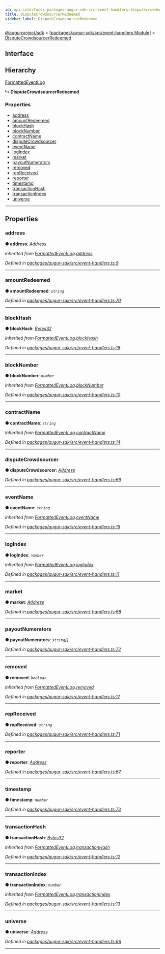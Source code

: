 ```yaml
---
id: api-interfaces-packages-augur-sdk-src-event-handlers-disputecrowdsourcerredeemed
title: DisputeCrowdsourcerRedeemed
sidebar_label: DisputeCrowdsourcerRedeemed
---
```


[@augurproject/sdk](api-readme.md) > [[packages/augur-sdk/src/event-handlers Module]](api-modules-packages-augur-sdk-src-event-handlers-module.md) > [DisputeCrowdsourcerRedeemed](api-interfaces-packages-augur-sdk-src-event-handlers-disputecrowdsourcerredeemed.md)

## Interface

## Hierarchy

 [FormattedEventLog](api-interfaces-packages-augur-sdk-src-event-handlers-formattedeventlog.md)

**↳ DisputeCrowdsourcerRedeemed**

### Properties

* [address](api-interfaces-packages-augur-sdk-src-event-handlers-disputecrowdsourcerredeemed.md#address)
* [amountRedeemed](api-interfaces-packages-augur-sdk-src-event-handlers-disputecrowdsourcerredeemed.md#amountredeemed)
* [blockHash](api-interfaces-packages-augur-sdk-src-event-handlers-disputecrowdsourcerredeemed.md#blockhash)
* [blockNumber](api-interfaces-packages-augur-sdk-src-event-handlers-disputecrowdsourcerredeemed.md#blocknumber)
* [contractName](api-interfaces-packages-augur-sdk-src-event-handlers-disputecrowdsourcerredeemed.md#contractname)
* [disputeCrowdsourcer](api-interfaces-packages-augur-sdk-src-event-handlers-disputecrowdsourcerredeemed.md#disputecrowdsourcer)
* [eventName](api-interfaces-packages-augur-sdk-src-event-handlers-disputecrowdsourcerredeemed.md#eventname)
* [logIndex](api-interfaces-packages-augur-sdk-src-event-handlers-disputecrowdsourcerredeemed.md#logindex)
* [market](api-interfaces-packages-augur-sdk-src-event-handlers-disputecrowdsourcerredeemed.md#market)
* [payoutNumerators](api-interfaces-packages-augur-sdk-src-event-handlers-disputecrowdsourcerredeemed.md#payoutnumerators)
* [removed](api-interfaces-packages-augur-sdk-src-event-handlers-disputecrowdsourcerredeemed.md#removed)
* [repReceived](api-interfaces-packages-augur-sdk-src-event-handlers-disputecrowdsourcerredeemed.md#repreceived)
* [reporter](api-interfaces-packages-augur-sdk-src-event-handlers-disputecrowdsourcerredeemed.md#reporter)
* [timestamp](api-interfaces-packages-augur-sdk-src-event-handlers-disputecrowdsourcerredeemed.md#timestamp)
* [transactionHash](api-interfaces-packages-augur-sdk-src-event-handlers-disputecrowdsourcerredeemed.md#transactionhash)
* [transactionIndex](api-interfaces-packages-augur-sdk-src-event-handlers-disputecrowdsourcerredeemed.md#transactionindex)
* [universe](api-interfaces-packages-augur-sdk-src-event-handlers-disputecrowdsourcerredeemed.md#universe)

---

## Properties

<a id="address"></a>

###  address

**● address**: *[Address](api-modules-packages-augur-sdk-src-event-handlers-module.md#address)*

*Inherited from [FormattedEventLog](api-interfaces-packages-augur-sdk-src-event-handlers-formattedeventlog.md).[address](api-interfaces-packages-augur-sdk-src-event-handlers-formattedeventlog.md#address)*

*Defined in [packages/augur-sdk/src/event-handlers.ts:9](https://github.com/AugurProject/augur/blob/a689f5d0f9/packages/augur-sdk/src/event-handlers.ts#L9)*

___
<a id="amountredeemed"></a>

###  amountRedeemed

**● amountRedeemed**: *`string`*

*Defined in [packages/augur-sdk/src/event-handlers.ts:70](https://github.com/AugurProject/augur/blob/a689f5d0f9/packages/augur-sdk/src/event-handlers.ts#L70)*

___
<a id="blockhash"></a>

###  blockHash

**● blockHash**: *[Bytes32](api-modules-packages-augur-sdk-src-event-handlers-module.md#bytes32)*

*Inherited from [FormattedEventLog](api-interfaces-packages-augur-sdk-src-event-handlers-formattedeventlog.md).[blockHash](api-interfaces-packages-augur-sdk-src-event-handlers-formattedeventlog.md#blockhash)*

*Defined in [packages/augur-sdk/src/event-handlers.ts:16](https://github.com/AugurProject/augur/blob/a689f5d0f9/packages/augur-sdk/src/event-handlers.ts#L16)*

___
<a id="blocknumber"></a>

###  blockNumber

**● blockNumber**: *`number`*

*Inherited from [FormattedEventLog](api-interfaces-packages-augur-sdk-src-event-handlers-formattedeventlog.md).[blockNumber](api-interfaces-packages-augur-sdk-src-event-handlers-formattedeventlog.md#blocknumber)*

*Defined in [packages/augur-sdk/src/event-handlers.ts:10](https://github.com/AugurProject/augur/blob/a689f5d0f9/packages/augur-sdk/src/event-handlers.ts#L10)*

___
<a id="contractname"></a>

###  contractName

**● contractName**: *`string`*

*Inherited from [FormattedEventLog](api-interfaces-packages-augur-sdk-src-event-handlers-formattedeventlog.md).[contractName](api-interfaces-packages-augur-sdk-src-event-handlers-formattedeventlog.md#contractname)*

*Defined in [packages/augur-sdk/src/event-handlers.ts:14](https://github.com/AugurProject/augur/blob/a689f5d0f9/packages/augur-sdk/src/event-handlers.ts#L14)*

___
<a id="disputecrowdsourcer"></a>

###  disputeCrowdsourcer

**● disputeCrowdsourcer**: *[Address](api-modules-packages-augur-sdk-src-event-handlers-module.md#address)*

*Defined in [packages/augur-sdk/src/event-handlers.ts:69](https://github.com/AugurProject/augur/blob/a689f5d0f9/packages/augur-sdk/src/event-handlers.ts#L69)*

___
<a id="eventname"></a>

###  eventName

**● eventName**: *`string`*

*Inherited from [FormattedEventLog](api-interfaces-packages-augur-sdk-src-event-handlers-formattedeventlog.md).[eventName](api-interfaces-packages-augur-sdk-src-event-handlers-formattedeventlog.md#eventname)*

*Defined in [packages/augur-sdk/src/event-handlers.ts:15](https://github.com/AugurProject/augur/blob/a689f5d0f9/packages/augur-sdk/src/event-handlers.ts#L15)*

___
<a id="logindex"></a>

###  logIndex

**● logIndex**: *`number`*

*Inherited from [FormattedEventLog](api-interfaces-packages-augur-sdk-src-event-handlers-formattedeventlog.md).[logIndex](api-interfaces-packages-augur-sdk-src-event-handlers-formattedeventlog.md#logindex)*

*Defined in [packages/augur-sdk/src/event-handlers.ts:11](https://github.com/AugurProject/augur/blob/a689f5d0f9/packages/augur-sdk/src/event-handlers.ts#L11)*

___
<a id="market"></a>

###  market

**● market**: *[Address](api-modules-packages-augur-sdk-src-event-handlers-module.md#address)*

*Defined in [packages/augur-sdk/src/event-handlers.ts:68](https://github.com/AugurProject/augur/blob/a689f5d0f9/packages/augur-sdk/src/event-handlers.ts#L68)*

___
<a id="payoutnumerators"></a>

###  payoutNumerators

**● payoutNumerators**: *`string`[]*

*Defined in [packages/augur-sdk/src/event-handlers.ts:72](https://github.com/AugurProject/augur/blob/a689f5d0f9/packages/augur-sdk/src/event-handlers.ts#L72)*

___
<a id="removed"></a>

###  removed

**● removed**: *`boolean`*

*Inherited from [FormattedEventLog](api-interfaces-packages-augur-sdk-src-event-handlers-formattedeventlog.md).[removed](api-interfaces-packages-augur-sdk-src-event-handlers-formattedeventlog.md#removed)*

*Defined in [packages/augur-sdk/src/event-handlers.ts:17](https://github.com/AugurProject/augur/blob/a689f5d0f9/packages/augur-sdk/src/event-handlers.ts#L17)*

___
<a id="repreceived"></a>

###  repReceived

**● repReceived**: *`string`*

*Defined in [packages/augur-sdk/src/event-handlers.ts:71](https://github.com/AugurProject/augur/blob/a689f5d0f9/packages/augur-sdk/src/event-handlers.ts#L71)*

___
<a id="reporter"></a>

###  reporter

**● reporter**: *[Address](api-modules-packages-augur-sdk-src-event-handlers-module.md#address)*

*Defined in [packages/augur-sdk/src/event-handlers.ts:67](https://github.com/AugurProject/augur/blob/a689f5d0f9/packages/augur-sdk/src/event-handlers.ts#L67)*

___
<a id="timestamp"></a>

###  timestamp

**● timestamp**: *`number`*

*Defined in [packages/augur-sdk/src/event-handlers.ts:73](https://github.com/AugurProject/augur/blob/a689f5d0f9/packages/augur-sdk/src/event-handlers.ts#L73)*

___
<a id="transactionhash"></a>

###  transactionHash

**● transactionHash**: *[Bytes32](api-modules-packages-augur-sdk-src-event-handlers-module.md#bytes32)*

*Inherited from [FormattedEventLog](api-interfaces-packages-augur-sdk-src-event-handlers-formattedeventlog.md).[transactionHash](api-interfaces-packages-augur-sdk-src-event-handlers-formattedeventlog.md#transactionhash)*

*Defined in [packages/augur-sdk/src/event-handlers.ts:12](https://github.com/AugurProject/augur/blob/a689f5d0f9/packages/augur-sdk/src/event-handlers.ts#L12)*

___
<a id="transactionindex"></a>

###  transactionIndex

**● transactionIndex**: *`number`*

*Inherited from [FormattedEventLog](api-interfaces-packages-augur-sdk-src-event-handlers-formattedeventlog.md).[transactionIndex](api-interfaces-packages-augur-sdk-src-event-handlers-formattedeventlog.md#transactionindex)*

*Defined in [packages/augur-sdk/src/event-handlers.ts:13](https://github.com/AugurProject/augur/blob/a689f5d0f9/packages/augur-sdk/src/event-handlers.ts#L13)*

___
<a id="universe"></a>

###  universe

**● universe**: *[Address](api-modules-packages-augur-sdk-src-event-handlers-module.md#address)*

*Defined in [packages/augur-sdk/src/event-handlers.ts:66](https://github.com/AugurProject/augur/blob/a689f5d0f9/packages/augur-sdk/src/event-handlers.ts#L66)*

___

